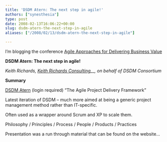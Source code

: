 ```yaml
---
title: 'DSDM Atern: The next step in agile!'
authors: ["synesthesia"]
type: post
date: 2008-02-13T16:06:22+00:00
slug: dsdm-atern-the-next-step-in-agile 
aliases: ["/2008/02/13/dsdm-atern-the-next-step-in-agile"]

---
```

I’m blogging the conference [Agile Approaches for Delivering Business Value][1]

**DSDM Atern: The next step in agile!**

_Keith Richards, [Keith Richards Consulting][2]__, on behalf of DSDM Consortium_

**Summary**

[DSDM Atern][3] (login required) “The Agile Project Delivery Framework”

Latest iteration of DSDM – much more aimed at being a generic project management method rather than IT-specific.

Often used as a wrapper around Scrum and XP to scale them.

Philosophy / Principles / Process / People / Products / Practices

Presentation was a run through material that can be found on the website…

 [1]: https://www.unicom.co.uk/product_detail.asp?prdid=1547
 [2]: https://www.keithrichardsconsulting.co.uk/site/home/
 [3]: https://www.dsdm.org/atern/introduction/what-is-dsdm-atern/